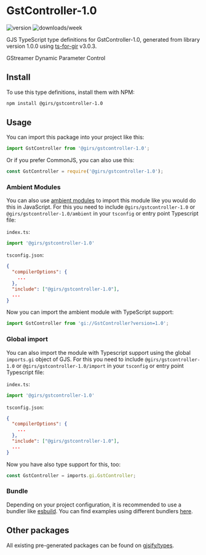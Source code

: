
# GstController-1.0

![version](https://img.shields.io/npm/v/@girs/gstcontroller-1.0)
![downloads/week](https://img.shields.io/npm/dw/@girs/gstcontroller-1.0)


GJS TypeScript type definitions for GstController-1.0, generated from library version 1.0.0 using [ts-for-gir](https://github.com/gjsify/ts-for-gir) v3.0.3.

GStreamer Dynamic Parameter Control

## Install

To use this type definitions, install them with NPM:
```bash
npm install @girs/gstcontroller-1.0
```

## Usage

You can import this package into your project like this:
```ts
import GstController from '@girs/gstcontroller-1.0';
```

Or if you prefer CommonJS, you can also use this:
```ts
const GstController = require('@girs/gstcontroller-1.0');
```

### Ambient Modules

You can also use [ambient modules](https://github.com/gjsify/ts-for-gir/tree/main/packages/cli#ambient-modules) to import this module like you would do this in JavaScript.
For this you need to include `@girs/gstcontroller-1.0` or `@girs/gstcontroller-1.0/ambient` in your `tsconfig` or entry point Typescript file:

`index.ts`:
```ts
import '@girs/gstcontroller-1.0'
```

`tsconfig.json`:
```json
{
  "compilerOptions": {
    ...
  },
  "include": ["@girs/gstcontroller-1.0"],
  ...
}
```

Now you can import the ambient module with TypeScript support: 

```ts
import GstController from 'gi://GstController?version=1.0';
```

### Global import

You can also import the module with Typescript support using the global `imports.gi` object of GJS.
For this you need to include `@girs/gstcontroller-1.0` or `@girs/gstcontroller-1.0/import` in your `tsconfig` or entry point Typescript file:

`index.ts`:
```ts
import '@girs/gstcontroller-1.0'
```

`tsconfig.json`:
```json
{
  "compilerOptions": {
    ...
  },
  "include": ["@girs/gstcontroller-1.0"],
  ...
}
```

Now you have also type support for this, too:

```ts
const GstController = imports.gi.GstController;
```

### Bundle

Depending on your project configuration, it is recommended to use a bundler like [esbuild](https://esbuild.github.io/). You can find examples using different bundlers [here](https://github.com/gjsify/ts-for-gir/tree/main/examples).

## Other packages

All existing pre-generated packages can be found on [gjsify/types](https://github.com/gjsify/types).

